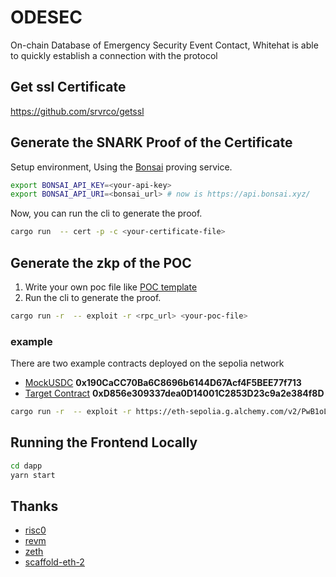 # ODESEC
On-chain Database of Emergency Security Event Contact, Whitehat is able to quickly establish a connection with the protocol


## Get ssl Certificate
https://github.com/srvrco/getssl

## Generate the SNARK Proof of the Certificate
Setup environment, Using the [Bonsai](https://dev.risczero.com/api/generating-proofs/remote-proving) proving service.
```bash
export BONSAI_API_KEY=<your-api-key>
export BONSAI_API_URI=<bonsai_url> # now is https://api.bonsai.xyz/
```
Now, you can run the cli to generate the proof.
```bash
cargo run  -- cert -p -c <your-certificate-file>
```

## Generate the zkp of the POC
1. Write your own poc file like [POC template](https://github.com/0xHackedLabs/PoC)
2. Run the cli to generate the proof.
```bash
cargo run -r  -- exploit -r <rpc_url> <your-poc-file>
```
### example
There are two example contracts deployed on the sepolia network
- [MockUSDC](./dapp/packages/hardhat/contracts/mock/MockUSDC.sol) **0x190CaCC70Ba6C8696b6144D67Acf4F5BEE77f713**
- [Target Contract](./dapp/packages/hardhat/contracts/mock/TargetLoan.sol) **0xD856e309337dea0D14001C2853D23c9a2e384f8D**
```bash
cargo run -r  -- exploit -r https://eth-sepolia.g.alchemy.com/v2/PwB1oLC0AVk2wiLTAzskCYGoOGm65bsn -p poc.sol
```
## Running the Frontend Locally
```bash
cd dapp
yarn start
```

## Thanks
- [risc0](https://github.com/risc0/risc0)
- [revm](https://github.com/bluealloy/revm)
- [zeth](https://github.com/risc0/zeth)
- [scaffold-eth-2](https://github.com/scaffold-eth/scaffold-eth-2)